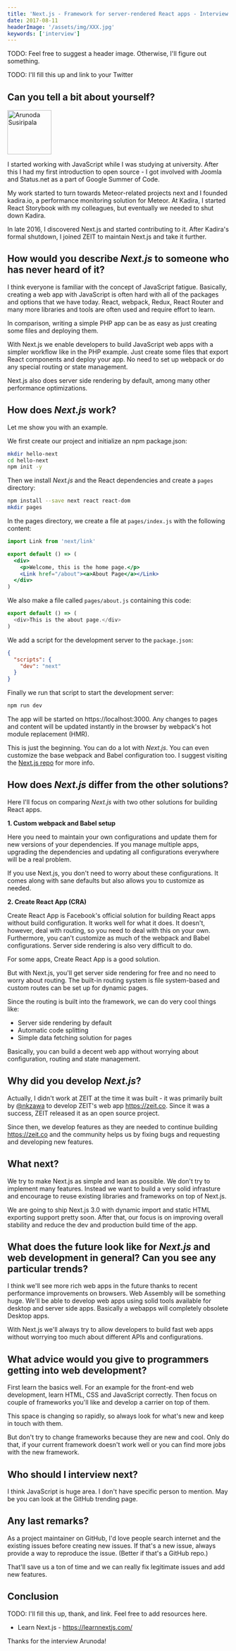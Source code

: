 ```yaml
---
title: 'Next.js - Framework for server-rendered React apps - Interview with Arunoda Susiripala'
date: 2017-08-11
headerImage: '/assets/img/XXX.jpg'
keywords: ['interview']
---
```


TODO: Feel free to suggest a header image. Otherwise, I'll figure out something.

TODO: I'll fill this up and link to your Twitter

## Can you tell a bit about yourself?

<p>
<span class="author">
  <img src="https://www.gravatar.com/avatar/ab13df38843556b57f7d2f6fe78003cf?s=200" alt="Arunoda Susiripala" class="author" width="100" height="100" />
</span>

</p>

I started working with JavaScript while I was studying at university. After this I had my first introduction to open source - I got involved with Joomla and Status.net as a part of Google Summer of Code.

My work started to turn towards Meteor-related projects next and I founded kadira.io, a performance monitoring solution for Meteor. At Kadira, I started React Storybook with my colleagues, but eventually we needed to shut down Kadira.

In late 2016, I discovered Next.js and started contributing to it. After Kadira's formal shutdown, I joined ZEIT to maintain Next.js and take it further.

## How would you describe *Next.js* to someone who has never heard of it?

I think everyone is familiar with the concept of JavaScript fatigue. Basically, creating a web app with JavaScript is often hard with all of the packages and options that we have today. React, webpack, Redux, React Router and many more libraries and tools are often used and require effort to learn.

In comparison, writing a simple PHP app can be as easy as just creating some files and deploying them.

With Next.js we enable developers to build JavaScript web apps with a simpler workflow like in the PHP example. Just create some files that export React components and deploy your app. No need to set up webpack or do any special routing or state management.

Next.js also does server side rendering by default, among many other performance optimizations.

## How does *Next.js* work?

Let me show you with an example.

We first create our project and initialize an npm package.json:

```sh
mkdir hello-next
cd hello-next
npm init -y
```

Then we install *Next.js* and the React dependencies and create a `pages` directory:

```sh
npm install --save next react react-dom
mkdir pages
```

In the pages directory, we create a file at `pages/index.js` with the following content:

```jsx
import Link from 'next/link'

export default () => (
  <div>
    <p>Welcome, this is the home page.</p>
    <Link href="/about"><a>About Page</a></Link>
  </div>
)
```

We also make a file called `pages/about.js` containing this code:

```js
export default () => (
  <div>This is the about page.</div>
)
```

We add a script for the development server to the `package.json`:

```json
{
  "scripts": {
    "dev": "next"
  }
}
```

Finally we run that script to start the development server:

```sh
npm run dev
```

The app will be started on https://localhost:3000. Any changes to pages and content will be updated instantly in the browser by webpack's hot module replacement (HMR).

This is just the beginning. You can do a lot with *Next.js*. You can even customize the base webpack and Babel configuration too.
I suggest visiting the [Next.js repo](https://github.com/zeit/next.js) for more info.

## How does *Next.js* differ from the other solutions?

Here I'll focus on comparing *Next.js* with two other solutions for building React apps.

**1. Custom webpack and Babel setup**

Here you need to maintain your own configurations and update them for new versions of your dependencies. If you manage multiple apps, upgrading the dependencies and updating all configurations everywhere will be a real problem.

If you use Next.js, you don't need to worry about these configurations. It comes along with sane defaults but also allows you to customize as needed.

**2. Create React App (CRA)**

Create React App is Facebook's official solution for building React apps without build configuration. It works well for what it does. It doesn't, however, deal with routing, so you need to deal with this on your own. Furthermore, you can't customize as much of the webpack and Babel configurations. Server side rendering is also very difficult to do.

For some apps, Create React App is a good solution.

But with Next.js, you'll get server side rendering for free and no need to worry about routing. The built-in routing system is file system-based and custom routes can be set up for dynamic pages.

Since the routing is built into the framework, we can do very cool things like:

* Server side rendering by default
* Automatic code splitting
* Simple data fetching solution for pages

Basically, you can build a decent web app without worrying about configuration, routing and state management.

## Why did you develop *Next.js*?

Actually, I didn't work at ZEIT at the time it was built - it was primarily built by [@nkzawa](https://twitter.com/nkzawa) to develop ZEIT's web app https://zeit.co.
Since it was a success, ZEIT released it as an open source project.

Since then, we develop features as they are needed to continue building https://zeit.co and the community helps us by fixing bugs and requesting and developing new features.

## What next?

We try to make Next.js as simple and lean as possible. We don't try to implement many features.
Instead we want to build a very solid infrasture and encourage to reuse existing libraries and frameworks on top of Next.js.

We are going to ship Next.js 3.0 with dynamic import and static HTML exporting support pretty soon.
After that, our focus is on improving overall stability and reduce the dev and production build time of the app.

## What does the future look like for *Next.js* and web development in general? Can you see any particular trends?

I think we'll see more rich web apps in the future thanks to recent performance improvements on browsers. Web Assembly will be something huge. We'll be able to develop web apps using solid tools available for desktop and server side apps.
Basically a webapps will completely obsolete Desktop apps.

With Next.js we'll always try to allow developers to build fast web apps without worrying too much about different APIs and configurations.

## What advice would you give to programmers getting into web development?

First learn the basics well. For an example for the front-end web development, learn HTML, CSS and JavaScript correctly.
Then focus on couple of frameworks you'll like and develop a carrier on top of them.

This space is changing so rapidly, so always look for what's new and keep in touch with them.

But don't try to change frameworks because they are new and cool. Only do that, if your current framework doesn't work well or you can find more jobs with the new framework.

## Who should I interview next?

I think JavaScript is huge area. I don't have specific person to mention.
May be you can look at the GitHub trending page.

## Any last remarks?

As a project maintainer on GitHub, I'd love people search internet and the existing issues before creating new issues.
If that's a new issue, always provide a way to reproduce the issue. (Better if that's a GitHub repo.)

That'll save us a ton of time and we can really fix legitimate issues and add new features.

## Conclusion

TODO: I'll fill this up, thank, and link. Feel free to add resources here.

* Learn Next.js - https://learnnextjs.com/

Thanks for the interview Arunoda!
